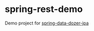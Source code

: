 # spring-rest-demo

Demo project for [spring-data-dozer-jpa](https://github.com/kchobantonov/spring-data-dozer-jpa)
